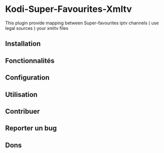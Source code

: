 # Kodi-Super-Favourites-Xmltv
This plugin provide mapping between Super-favourites iptv channels ( use legal sources ) your xmltv files

## Installation

## Fonctionnalités

## Configuration

## Utilisation

## Contribuer

## Reporter un bug

## Dons
